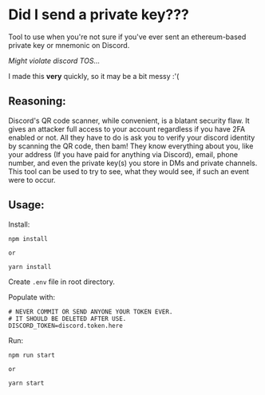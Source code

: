 # Did I send a private key???

Tool to use when you're not sure if you've ever sent an ethereum-based private key or mnemonic on Discord.

*Might violate discord TOS...*

I made this **very** quickly, so it may be a bit messy :'(

## Reasoning:

Discord's QR code scanner, while convenient, is a blatant security flaw. It gives an attacker full access to your account regardless if you have 2FA enabled or not. All they have to do is ask you to verify your discord identity by scanning the QR code, then bam! They know everything about you, like your address (If you have paid for anything via Discord), email, phone number, and even the private key(s) you store in DMs and private channels. This tool can be used to try to see, what they would see, if such an event were to occur.

## Usage:

Install:

```shell
npm install

or

yarn install
```

Create `.env` file in root directory.

Populate with:

```dotenv
# NEVER COMMIT OR SEND ANYONE YOUR TOKEN EVER.
# IT SHOULD BE DELETED AFTER USE.
DISCORD_TOKEN=discord.token.here
```

Run:

```shell
npm run start

or

yarn start
```
